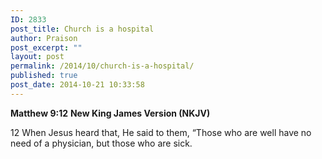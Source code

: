 ```yaml
---
ID: 2833
post_title: Church is a hospital
author: Praison
post_excerpt: ""
layout: post
permalink: /2014/10/church-is-a-hospital/
published: true
post_date: 2014-10-21 10:33:58
---
```

<strong>Matthew 9:12</strong>
<strong> New King James Version (NKJV)</strong>

12 When Jesus heard that, He said to them, “Those who are well have no need of a physician, but those who are sick.